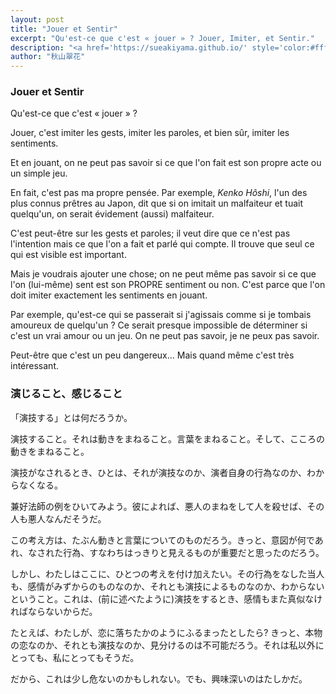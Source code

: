 ```yaml
---
layout: post
title: "Jouer et Sentir"
excerpt: "Qu'est-ce que c'est « jouer » ? Jouer, Imiter, et Sentir."
description: "<a href='https://sueakiyama.github.io/' style='color:#ffffff'><u>Le Site Web de Suika Akiyama</u></a>"
author: "秋山翠花"
---
```


### Jouer et Sentir

Qu'est-ce que c'est « jouer » ?

Jouer, c'est imiter les gests, imiter les paroles, et bien sûr, imiter les sentiments.

Et en jouant, on ne peut pas savoir si ce que l'on fait est son propre acte ou un simple jeu.

En fait, c'est pas ma propre pensée. Par exemple, *Kenko Hôshi*, l'un des plus connus prêtres au Japon, dit que si on imitait un malfaiteur et tuait quelqu'un, on serait évidement (aussi) malfaiteur.

C'est peut-être sur les gests et paroles; il veut dire que ce n'est pas l'intention mais ce que l'on a fait et parlé qui compte. Il trouve que seul ce qui est visible est important. 

Mais je voudrais ajouter une chose; on ne peut même pas savoir si ce que l'on (lui-même) sent est son PROPRE sentiment ou non. C'est parce que l'on doit imiter exactement les sentiments en jouant.

Par exemple, qu'est-ce qui se passerait si j'agissais comme si je tombais amoureux de quelqu'un ? Ce serait presque impossible de déterminer si c'est un vrai amour ou un jeu. On ne peut pas savoir, je ne peux pas savoir.

Peut-être que c'est un peu dangereux... Mais quand même c'est très intéressant.

### 演じること、感じること

「演技する」とは何だろうか。

演技すること。それは動きをまねること。言葉をまねること。そして、こころの動きをまねること。

演技がなされるとき、ひとは、それが演技なのか、演者自身の行為なのか、わからなくなる。

兼好法師の例をひいてみよう。彼によれば、悪人のまねをして人を殺せば、その人も悪人なんだそうだ。

この考え方は、たぶん動きと言葉についてのものだろう。きっと、意図が何であれ、なされた行為、すなわちはっきりと見えるものが重要だと思ったのだろう。

しかし、わたしはここに、ひとつの考えを付け加えたい。その行為をなした当人も、感情がみずからのものなのか、それとも演技によるものなのか、わからないということ。これは、(前に述べたように)演技をするとき、感情もまた真似なければならないからだ。

たとえば、わたしが、恋に落ちたかのようにふるまったとしたら? きっと、本物の恋なのか、それとも演技なのか、見分けるのは不可能だろう。それは私以外にとっても、私にとってもそうだ。

だから、これは少し危ないのかもしれない。でも、興味深いのはたしかだ。
